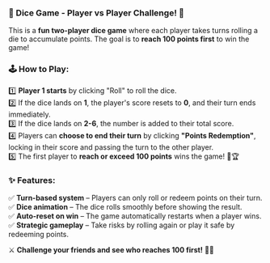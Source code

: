### **🎲 Dice Game - Player vs Player Challenge! 🎲**  

This is a **fun two-player dice game** where each player takes turns rolling a die to accumulate points. The goal is to **reach 100 points first** to win the game!  

### **🕹️ How to Play:**  
1️⃣ **Player 1 starts** by clicking "Roll" to roll the dice.  
2️⃣ If the dice lands on **1**, the player's score resets to **0**, and their turn ends immediately.  
3️⃣ If the dice lands on **2-6**, the number is added to their total score.  
4️⃣ Players can **choose to end their turn** by clicking **"Points Redemption"**, locking in their score and passing the turn to the other player.  
5️⃣ The first player to **reach or exceed 100 points** wins the game! 🎉🏆  

### **✨ Features:**  
✅ **Turn-based system** – Players can only roll or redeem points on their turn.  
✅ **Dice animation** – The dice rolls smoothly before showing the result.  
✅ **Auto-reset on win** – The game automatically restarts when a player wins.  
✅ **Strategic gameplay** – Take risks by rolling again or play it safe by redeeming points.  

⚔️ **Challenge your friends and see who reaches 100 first!** 🎲🔥

